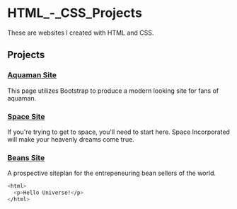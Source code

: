 # HTML_-_CSS_Projects

These are websites I created with HTML and CSS.

## Projects

### [Aquaman Site](https://github.com/GenoSophy/HTML_-_CSS_Projects/tree/main/Sample_Projects/bootstrap4_project)

This page utilizes Bootstrap to produce a modern looking site for fans of aquaman.

### [Space Site](https://github.com/GenoSophy/HTML_-_CSS_Projects/tree/main/Sample_Projects/Project%20-%20Space%20example)

If you're trying to get to space, you'll need to start here. Space Incorporated will make your heavenly dreams come true.

### [Beans Site](https://github.com/GenoSophy/HTML_-_CSS_Projects/tree/main/Sample_Projects/Bean_site)

A prospective siteplan for the entrepeneuring bean sellers of the world.

```bash
<html>
  <p>Hello Universe!</p>
</html>
```
